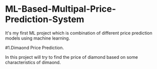# ML-Based-Multipal-Price-Prediction-System
It's my first ML project which is combination of different price prediction models using machine learning.

#1.Dimaond Price Prediction.

In this project will try to find the price of diamond based on some characteristics of dimaond.
